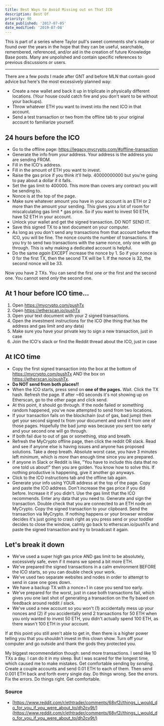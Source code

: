 ```yaml
---
title: Best Ways to Avoid Missing out on That ICO
description: Best Of
priority: 90
date_published: '2017-07-05'
date_modified: '2019-07-08'
---
```


This is part of a series where Taylor pull's sweet comments she's made or found over the years in the hope that they can be useful, searchable, remembered, referenced, and/or aid in the creation of future Knowledge Base posts. Many are unpolished and contain specific references to previous discussions or users.

---

There are a few posts I made after GNT and before MLN that contain good advice but here's the most excessively planned way:

* Create a new wallet and back it up in triplicate in physically different locations. (Your house could catch fire and you don't want to be without your backups).
* Throw whatever ETH you want to invest into the next ICO in that account.
* Send a test transaction or two from the offline tab to your original account to familiarize yourself.

## 24 hours before the ICO

* Go to the offline page: <https://legacy.mycrypto.com/#offline-transaction>
* Generate the info from *your* address. Your address is the address you are sending FROM.
* Fill in the ICO's address.
* Fill in the amount of ETH you want to invest.
* Raise the gas price if you think it'll help. 40000000000 but you're going to pay about a dollar if it falls.
* Set the gas limit to 400000. This more than covers any contract you will be sending to.
* Nonce is at the top of the page.
* Make sure whatever amount you have in your account is an ETH or 2 more than the amount your sending. This gives you a lot of room for miscalculating gas limit * gas price. So if you want to invest 50 ETH, have 52 ETH in your account.
* Unlock your wallet and get the signed transaction. DO NOT SEND IT.
* Save this signed TX to a text document on your computer.
* As long as you don't send any transactions from that account before the ICO, you will be fine. The nonce counts the number of transactions. If you try to send two transactions with the same nonce, only one with go through. This is why making a dedicated account is helpful.
* Do the same *again* EXCEPT increase the nonce by 1. So if your nonce is 0 for the first TX, then the second TX will be 1. If the nonce is 32, the second nonce will be 33.

Now you have 2 TXs. You can send the first one *or* the first and the second one. You cannot send *only* the second one.

## At 1 hour before ICO time...

1. Open <https://mycrypto.com/pushTx>
2. Open <https://etherscan.io/pushTx>
3. Open your text document with your 2 signed transactions.
4. Open the investment instructions for the ICO (the thing that has the address and gas limit and any data)
5. Make sure you have your private key to sign a new transaction, just in case
6. Join the ICO's slack or find the Reddit thread about the ICO, just in case

## At ICO time

* Copy the first signed transaction into the box at the bottom of <https://mycrypto.com/pushTx> AND the box on <https://etherscan.io/pushTx>.
* **Do NOT send from both places!!**
* When the ICO starts, press send on **one of the pages.** Wait. Click the TX hash. Refresh the page. If after ~60 seconds it's not showing up on Etherscan, go to the other page and click send.
* At this point, it should go through. If the node failed or something random happened, you've now attempted to send from two locations.
* If your transaction fails on the blockchain (out of gas, bad jump) then get your second signed tx from your document and send it from one of those pages. Hopefully the bad jump was because you sent too early and your second one will go through.
* If both fail due to out of gas or something, stop and breath.
* Refresh the MyCrypto offline page, then click the reddit OR slack. Read and see if anyone else is having issues and anyone has proposed solutions. Take a deep breath. Absolute worst case, you have 3 minutes left *minimum*, which is *more* than enough time since you are prepared.
* If anyone in Slack or Reddit is like, "You have to include this data that no one told us about!" then you are golden. You know how to solve this. If nothing productive is happening, give it another go anyways.
* Click to the ICO instructions tab and the offline tab again.
* Generate your info using YOUR address at the top of the page. Copy and paste the ICO address. Don't increase the gas price if you did before. Increase it if you didn't. Use the gas limit that the ICO recommends. Enter any data that you need to. Generate and sign the transaction. Double check that you are connected to an ETH node on MyCrypto. Copy the signed transaction to your clipboard. Send the transaction via MyCrypto. If nothing happens or your browser window decides it's just going to crash right as you press send or your toddler decides to close the window, calmly go back to etherscan.io/pushTx and paste the signed transaction and try to broadcast it again.

## Let's break it down

* We've used a super high gas price AND gas limit to be absolutely, excessively safe, even if it means we spend a bit more ETH.
* We've prepared the signed transactions in a calm environment BEFORE the ICO starts, so you can double check your work.
* We've used two separate websites and nodes in order to attempt to send in case one goes down.
* We have a backup TX with a nonce+1 in case you send too early.
* We've prepared for the worst, just in case both transactions fail, which gives you one last shot of generating a transaction on the fly based on feedback around reddit / slack.
* We've used a new account so you won't (1) accidentally mess up your nonces and (2) if you accidentally send 2 transactions for 50 ETH when you only wanted to invest 50 ETH, you didn't actually spend 100 ETH, as there wasn't 100 ETH in your account.

If at this point you still aren't able to get in, then there is a higher power telling you that you shouldn't invest in this clown show. Turn off your computer and go outside and thank the gods they protected you.

My biggest recommendation though: send more transactions. I send like 10 TXs a day. I can do it in my sleep. But I was scared for the longest time, which caused me to make mistakes. Get comfortable sending by *sending*. Create a couple accounts and send 0.01 ETH to each of them. Then send 0.001 ETH back and forth every single day. Do things wrong. See the errors. Fix the errors. Do things right. Get comfortable.

### Source

* [https://www.reddit.com/r/ethtrader/comments/68vf2i/things_i_would_do_for_you_if_you_were_about_to/dh2cy9t/](https://www.reddit.com/r/ethtrader/comments/68vf2i/things_i_would_do_for_you_if_you_were_about_to/dh2cy9t/)
